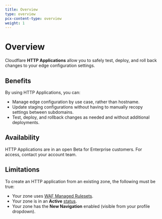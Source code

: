 ```yaml
---
title: Overview
type: overview
pcx-content-type: overview
weight: 1
---
```


# Overview

Cloudflare **HTTP Applications** allow you to safely test, deploy, and roll back changes to your edge configuration settings.

## Benefits

By using HTTP Applications, you can:

- Manage edge configuration by use case, rather than hostname.
- Update staging configurations without having to manually recopy settings between subdomains.
- Test, deploy, and rollback changes as needed and without additional deployments.

## Availability

HTTP Applications are in an open Beta for Enterprise customers. For access, contact your account team.

## Limitations

To create an HTTP application from an existing zone, the following must be true:

- Your zone uses [WAF Managed Rulesets](https://support.cloudflare.com/hc/en-us/articles/5995821690637).
- Your zone is in an **Active** [status](/dns/zone-setups/reference/domain-status/).
- Your zone has the **New Navigation** enabled (visible from your profile dropdown).